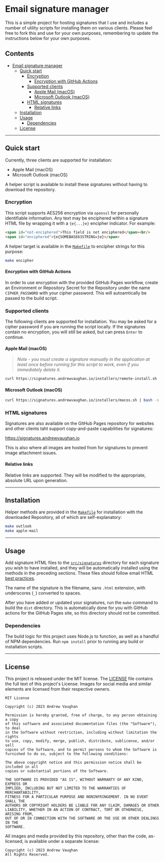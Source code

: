 <!-- markdownlint-disable MD041 -->

# Email signature manager

This is a simple project for hosting signatures that I use and includes a number of utility scripts for installing them
on various clients. Please feel free to fork this and use for your own purposes, remembering to update the instructions
below for your own purposes.

<!-- prettier-ignore-start -->
<!-- omit from toc -->
## Contents

- [Email signature manager](#email-signature-manager)
  - [Quick start](#quick-start)
    - [Encryption](#encryption)
      - [Encryption with GitHub Actions](#encryption-with-github-actions)
    - [Supported clients](#supported-clients)
      - [Apple Mail (macOS)](#apple-mail-macos)
      - [Microsoft Outlook (macOS)](#microsoft-outlook-macos)
    - [HTML signatures](#html-signatures)
      - [Relative links](#relative-links)
  - [Installation](#installation)
  - [Usage](#usage)
    - [Dependencies](#dependencies)
  - [License](#license)

---
<!-- prettier-ignore-end -->

## Quick start

Currently, three clients are supported for installation:

- Apple Mail (macOS)
- Microsoft Outlook (macOS)
<!-- - Microsoft Outlook (Windows - _not heavily tested_) -->

A helper script is available to install these signatures without having to download the repository.

### Encryption

This script supports AES256 encryption via `openssl` for personally identifiable information. Any text may be enciphered
within a signature HTML file by wrapping it with a `{e{...}e}` encipher indicator. For example:

```Markdown
<span id="not-enciphered">This field is not enciphered</span><br/>
<span id="enciphered">{e{SOMEBASE63STRING=}e}</span>
```

A helper target is available in the [`Makefile`](Makefile) to encipher strings for this purpose:

```sh
make encipher
```

#### Encryption with GitHub Actions

In order to use encryption with the provided GitHub Pages workflow, create an Environment or Repository Secret for the
Repository under the name `CIPHER_PASSWORD` with your cipher password. This will autoamtically be passed to the build
script.

### Supported clients

The following clients are supported for installation. You may be asked for a cipher password if you are running the
script locally. If the signatures contain no encryption, you will still be asked, but can press `Enter` to continue.

#### Apple Mail (macOS)

> _Note - you must create a signature manually in the application at least once before running for this script to work,
> even if you immediately delete it._

```sh
curl https://signatures.andrewvaughan.io/installers/remote-install.sh | bash -s -- apple-mail
```

#### Microsoft Outlook (macOS)

```sh
curl https://signatures.andrewvaughan.io/installers/macos.sh | bash -s -- outlook
```

<!-- #### Microsoft Outlook (Windows)

_Via **PowerShell**_:

```PowerShell
& ([scriptblock]::Create(
  (New-Object System.Net.WebClient).DownloadString('https://signatures.andrewvaughan.io/installers/windows.ps1')
)) '-Outlook'
``` -->

### HTML signatures

Signatures are also available on the GitHub Pages repository for websites and other clients taht support copy-and-paste
capabilities for signatures:

<https://signatures.andrewvaughan.io>

This is also where all images are hosted from for signatures to prevent image attachment issues.

#### Relative links

Relative links are supported. They will be modified to the appropriate, absolute URL upon generation.

---

## Installation

Helper methods are provided in the [`Makefile`](Makefile) for installation with the downloaded Repository, all of which
are self-explanatory:

```bash
make outlook
make apple-mail
```

<!-- On Windows, the install script is called via **PowerShell**, similar to the remote call:

```PowerShell
.\src\installers\windows.ps1 -Outlook
``` -->

---

## Usage

Add signature HTML files to the [`src/signatures`](src/signatures) directory for each signature you wish to have
installed, and they will be automatically installed using the methods in the preceding sections. These files should
follow email HTML [best practices][best-practices].

The name of the signature is the filename, sans `.html` extension, with underscores (`_`) converted to spaces.

After you have added or updated your signatures, run the `make` command to build the `dist` directory. This is
automatically done for you with GitHub actions for the GitHub Pages site, so this directory should not be committed.

### Dependencies

The build logic for this project uses Node.js to function, as well as a handful of NPM dependencies. Run `npm install`
prior to running any build or installation scripts.

---

## License

This project is released under the MIT license. The [LICENSE](LICENSE) file contains the full text of this project's
License. Images for social media and similar elements are licensed from their respective owners.

```text
MIT License

Copyright (c) 2023 Andrew Vaughan

Permission is hereby granted, free of charge, to any person obtaining a copy
of this software and associated documentation files (the "Software"), to deal
in the Software without restriction, including without limitation the rights
to use, copy, modify, merge, publish, distribute, sublicense, and/or sell
copies of the Software, and to permit persons to whom the Software is
furnished to do so, subject to the following conditions:

The above copyright notice and this permission notice shall be included in all
copies or substantial portions of the Software.

THE SOFTWARE IS PROVIDED "AS IS", WITHOUT WARRANTY OF ANY KIND, EXPRESS OR
IMPLIED, INCLUDING BUT NOT LIMITED TO THE WARRANTIES OF MERCHANTABILITY,
FITNESS FOR A PARTICULAR PURPOSE AND NONINFRINGEMENT. IN NO EVENT SHALL THE
AUTHORS OR COPYRIGHT HOLDERS BE LIABLE FOR ANY CLAIM, DAMAGES OR OTHER
LIABILITY, WHETHER IN AN ACTION OF CONTRACT, TORT OR OTHERWISE, ARISING FROM,
OUT OF OR IN CONNECTION WITH THE SOFTWARE OR THE USE OR OTHER DEALINGS IN THE
SOFTWARE.
```

All images and media provided by this repository, other than the code, as-licensed, is available under a separate
license:

```text
Copyright (c) 2023 Andrew Vaughan
All Rights Reserved.
```

<!-- Link repository -->

[best-practices]: https://www.smashingmagazine.com/2021/04/complete-guide-html-email-templates-tools/

